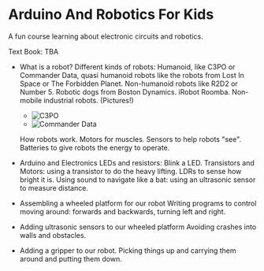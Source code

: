 # Arduino And Robotics For Kids

A fun course learning about electronic circuits and robotics.

Text Book: TBA

- What is a robot?
  Different kinds of robots: Humanoid, like C3PO or Commander Data, quasi 
  humanoid robots like the robots from Lost In Space or The Forbidden Planet.
  Non-humanoid robots like R2D2 or Number 5. Robotic dogs from Boston 
  Dynamics.  iRobot Roomba. Non-mobile industrial robots. (Pictures!)

  - ![C3PO](https://www.theoldrobots.com/images27/c3po_03.JPG)
  - ![Commander Data](https://i.stack.imgur.com/dxSQt.jpg)
  
  How robots work. Motors for muscles.  Sensors to help robots "see".  
  Batteries to give robots the energy to operate.
  
- Arduino and Electronics
  LEDs and resistors: Blink a LED.
  Transistors and Motors: using a transistor to do the heavy lifting.
  LDRs to sense how bright it is.
  Using sound to navigate like a bat: using an ultrasonic sensor to measure 
  distance. 

- Assembling a wheeled platform for our robot
  Writing programs to control moving around: forwards and backwards, 
    turning left and right.
    
- Adding ultrasonic sensors to our wheeled platform
  Avoiding crashes into walls and obstacles.
  
- Adding a gripper to our robot.
  Picking things up and carrying them around and putting them down. 
